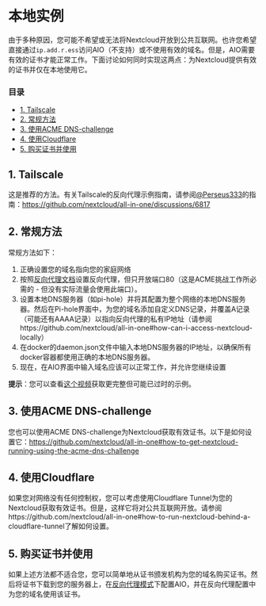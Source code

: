 # 本地实例
由于多种原因，您可能不希望或无法将Nextcloud开放到公共互联网。也许您希望直接通过`ip.add.r.ess`访问AIO（不支持）或不使用有效的域名。但是，AIO需要有效的证书才能正常工作。下面讨论如何同时实现这两点：为Nextcloud提供有效的证书并仅在本地使用它。

### 目录
- [1. Tailscale](#1-tailscale)
- [2. 常规方法](#2-常规方法)
- [3. 使用ACME DNS-challenge](#3-使用acme-dns-challenge)
- [4. 使用Cloudflare](#4-使用cloudflare)
- [5. 购买证书并使用](#5-购买证书并使用)

## 1. Tailscale
这是推荐的方法。有关Tailscale的反向代理示例指南，请参阅[@Perseus333](https://github.com/Perseus333)的指南：https://github.com/nextcloud/all-in-one/discussions/6817

## 2. 常规方法
常规方法如下：
1. 正确设置您的域名指向您的家庭网络
2. 按照[反向代理文档](./reverse-proxy.md)设置反向代理，但只开放端口80（这是ACME挑战工作所必需的 - 但没有实际流量会使用此端口）。
3. 设置本地DNS服务器（如pi-hole）并将其配置为整个网络的本地DNS服务器。然后在Pi-hole界面中，为您的域名添加自定义DNS记录，并覆盖A记录（可能还有AAAA记录）以指向反向代理的私有IP地址（请参阅https://github.com/nextcloud/all-in-one#how-can-i-access-nextcloud-locally）
4. 在docker的daemon.json文件中输入本地DNS服务器的IP地址，以确保所有docker容器都使用正确的本地DNS服务器。
5. 现在，在AIO界面中输入域名应该可以正常工作，并允许您继续设置

**提示**：您可以查看[这个视频](https://youtu.be/zk-y2wVkY4c)获取更完整但可能已过时的示例。

## 3. 使用ACME DNS-challenge
您也可以使用ACME DNS-challenge为Nextcloud获取有效证书。以下是如何设置它：https://github.com/nextcloud/all-in-one#how-to-get-nextcloud-running-using-the-acme-dns-challenge

## 4. 使用Cloudflare
如果您对网络没有任何控制权，您可以考虑使用Cloudflare Tunnel为您的Nextcloud获取有效证书。但是，这样它将对公共互联网开放。请参阅https://github.com/nextcloud/all-in-one#how-to-run-nextcloud-behind-a-cloudflare-tunnel了解如何设置。

## 5. 购买证书并使用
如果上述方法都不适合您，您可以简单地从证书颁发机构为您的域名购买证书。然后将证书下载到您的服务器上，在[反向代理模式](./reverse-proxy.md)下配置AIO，并在反向代理配置中为您的域名使用该证书。